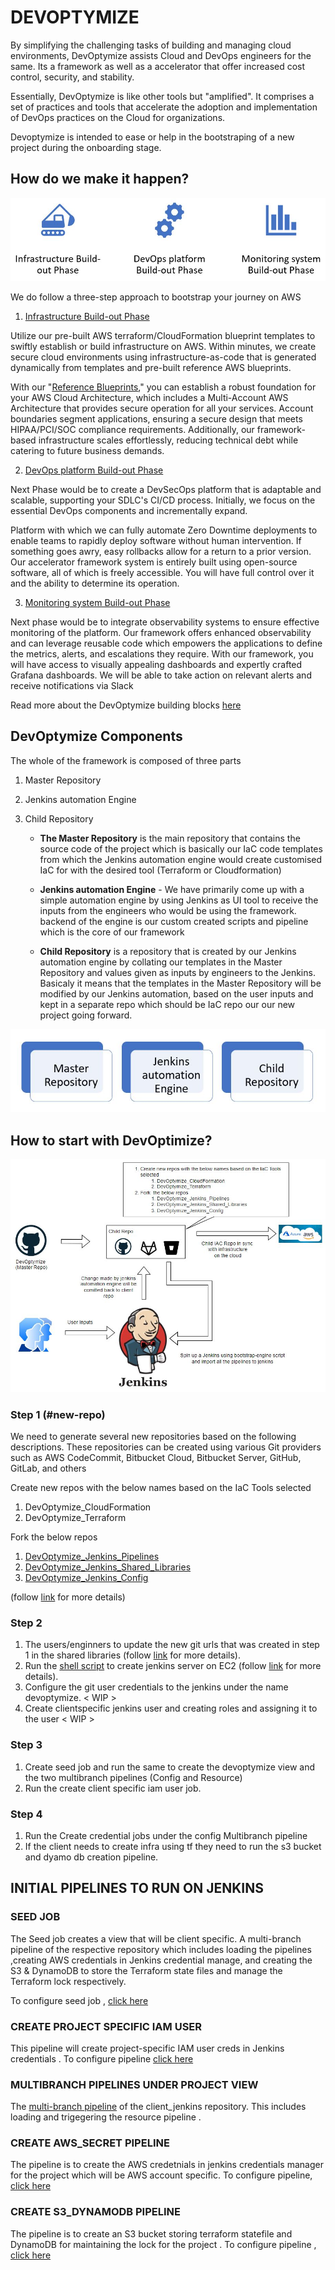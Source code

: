 # DEVOPTYMIZE 

By simplifying the challenging tasks of building and managing cloud environments, DevOptymize assists Cloud and DevOps engineers for the same. Its a framework as well as a accelerator that offer increased cost control, security, and stability. 

Essentially, DevOptymize is like other tools but "amplified". It comprises a set of practices and tools that accelerate the adoption and implementation of DevOps practices on the Cloud for organizations.

Devoptymize is intended to ease or help in the bootstraping of a new project during the onboarding stage.

## How do we make it happen?


![Alt Text](/images/DevOptymize_3_phases.jpg)

We do follow a three-step approach to bootstrap your journey on AWS

1. [Infrastructure Build-out Phase]()

Utilize our pre-built AWS terraform/CloudFormation blueprint templates to swiftly establish or build infrastructure on AWS. Within minutes, we create secure cloud environments using infrastructure-as-code that is generated dynamically from templates and pre-built reference AWS blueprints.

With our "[Reference Blueprints]()," you can establish a robust foundation for your AWS Cloud Architecture, which includes a Multi-Account AWS Architecture that provides secure operation for all your services. Account boundaries segment applications, ensuring a secure design that meets HIPAA/PCI/SOC compliance requirements. Additionally, our framework-based infrastructure scales effortlessly, reducing technical debt while catering to future business demands.

2. [DevOps platform Build-out Phase]()

Next Phase would be to create a DevSecOps platform that is adaptable and scalable, supporting your SDLC's CI/CD process. Initially, we focus on the essential DevOps components and incrementally expand.

Platform with which we can fully automate  Zero Downtime deployments to enable teams to rapidly deploy software without human intervention. If something goes awry, easy rollbacks allow for a return to a prior version. Our accelerator framework system is entirely built using open-source software, all of which is freely accessible. You will have full control over it and the ability to determine its operation.

3. [Monitoring system Build-out Phase]()

Next phase would be to integrate observability systems to ensure effective monitoring of the platform. Our framework offers enhanced observability and can leverage reusable code which empowers the applications to define the metrics, alerts, and escalations they require. With our framework, you will have access to visually appealing dashboards and expertly crafted Grafana dashboards. We will be able to take action on relevant alerts and receive notifications via Slack

Read more about the DevOptymize building blocks [here](/Documentation/2.%20building_blocks.md)

## DevOptymize Components

The whole of the framework is composed of three parts

1. Master Repository
2. Jenkins automation Engine
3. Child Repository
  
    - **The Master Repository** is the main repository that contains the source code of the project which is basically our IaC code templates from which the Jenkins automation engine would create customised IaC for with the desired tool (Terraform or Cloudformation)

    - **Jenkins automation Engine** - We have primarily come up with a simple automation engine by using Jenkins as UI tool to receive the inputs from the engineers who would be using the framework. backend of the engine is our custom created scripts and pipeline which is the core of our framework

    - **Child Repository** is a repository that is created by our Jenkins automation engine by collating our templates in the Master Repository and values given as inputs by engineers to the Jenkins. Basicaly it means that the templates in the Master Repository will be modified by our Jenkins automation, based on the user inputs and kept in a separate repo which should be IaC repo our our new project going forward.

![Alt Text](/images/DevOptymize-3-parts.jpg)

## How to start with DevOptimize?

![Alt Text](/images/DevOptymize-3-flow.jpg)

### Step 1 (#new-repo)

We need to generate several new repositories based on the following descriptions. These repositories can be created using various Git providers such as AWS CodeCommit, Bitbucket Cloud, Bitbucket Server, GitHub, GitLab, and others

Create new repos with the below names based on the IaC Tools selected 

   1. DevOptymize_CloudFormation
   2. DevOptymize_Terraform
   
Fork  the below repos 

   1. [DevOptymize_Jenkins_Pipelines]()
   2. [DevOptymize_Jenkins_Shared_Libraries]()
   3. [DevOptymize_Jenkins_Config]()

(follow [link]() for more details)

### Step 2

1. The users/enginners to update the new git urls that was created in step 1 in the shared libraries (follow [link](/Documentation/update_shared_libs.md) for more details).
2. Run the [shell script]() to create jenkins server on EC2 (follow [link](/Documentation/Install_&_configure_jenkins_using_script.md) for more details).
3. Configure the git user credentials to the jenkins under the name devoptymize. < WIP >
4. Create clientspecific jenkins user and creating roles and assigning it to the user < WIP >
   
### Step 3

1. Create seed job and run the same to create the devoptymize view and the two multibranch pipelines (Config and Resource)
2. Run the create client specific iam user job.

### Step 4

1. Run the Create credential jobs under the config Multibranch pipeline
2. If the client needs to create infra using tf they need to run the s3 bucket and dyamo db creation pipeline.

## INITIAL PIPELINES TO RUN ON JENKINS 

### SEED JOB

The  Seed job creates a view that will be client specific. A multi-branch pipeline of the  respective repository which includes loading the pipelines ,creating AWS credentials in Jenkins credential manage, and creating the S3 & DynamoDB to store the Terraform state files and manage the Terraform lock respectively. 

To configure seed job , [click here](https://gitlab.cloudifyops.com/devoptymize/documentation/-/blob/main/Readme%20files/seedjob_reamdme.md) 





### CREATE PROJECT SPECIFIC IAM USER

This pipeline will create project-specific IAM user creds in Jenkins credentials .
To configure pipeline [click here](https://gitlab.cloudifyops.com/devoptymize/documentation/-/blob/main/Readme%20files/create_client_specific_iam_user_reame.md)


### MULTIBRANCH PIPELINES UNDER PROJECT VIEW 

The [multi-branch pipeline](https://gitlab.cloudifyops.com/devoptymize/documentation/-/blob/main/Readme%20files/multibranch_pipeline_udner_clientview_readme.md)  of the client_jenkins repository. This includes loading and trigegering the resource pipeline . 





### CREATE AWS_SECRET PIPELINE 

The pipeline is to create the AWS credetnials in jenkins credentials manager for the project which will be AWS account specific.
To configure pipeline, [click here](https://gitlab.cloudifyops.com/devoptymize/documentation/-/blob/main/Readme%20files/create_aws_secret_pipeline_readme.md)



### CREATE S3_DYNAMODB PIPELINE
The pipeline is to create an S3 bucket storing terraform statefile and DynamoDB for maintaining the lock for the project .
To configure pipeline , [click here](https://gitlab.cloudifyops.com/devoptymize/documentation/-/blob/main/Readme%20files/create_s3dynamoDB_pipeline_readme.md)





     
     
